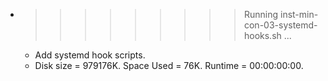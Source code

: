 * >>>>>>>>> Running inst-min-con-03-systemd-hooks.sh ...
  * Add systemd hook scripts.
  * Disk size = 979176K. Space Used = 76K. Runtime = 00:00:00:00.
